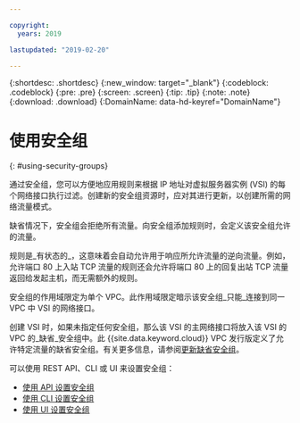 ```yaml
---

copyright:
  years: 2019

lastupdated: "2019-02-20"

---
```


{:shortdesc: .shortdesc}
{:new_window: target="_blank"}
{:codeblock: .codeblock}
{:pre: .pre}
{:screen: .screen}
{:tip: .tip}
{:note: .note}
{:download: .download}
{:DomainName: data-hd-keyref="DomainName"}

# 使用安全组
{: #using-security-groups}

通过安全组，您可以方便地应用规则来根据 IP 地址对虚拟服务器实例 (VSI) 的每个网络接口执行过滤。创建新的安全组资源时，应对其进行更新，以创建所需的网络流量模式。

缺省情况下，安全组会拒绝所有流量。向安全组添加规则时，会定义该安全组允许的流量。

规则是_有状态的_，这意味着会自动允许用于响应所允许流量的逆向流量。例如，允许端口 80 上入站 TCP 流量的规则还会允许将端口 80 上的回复出站 TCP 流量返回给发起主机，而无需额外的规则。

安全组的作用域限定为单个 VPC。此作用域限定暗示该安全组_只能_连接到同一 VPC 中 VSI 的网络接口。

创建 VSI 时，如果未指定任何安全组，那么该 VSI 的主网络接口将放入该 VSI 的 VPC 的_缺省_安全组中。此 {{site.data.keyword.cloud}} VPC 发行版定义了允许特定流量的缺省安全组。有关更多信息，请参阅[更新缺省安全组](/docs/infrastructure/vpc-network?topic=vpc-network-updating-the-default-security-group)。

可以使用 REST API、CLI 或 UI 来设置安全组：

* [使用 API 设置安全组](/docs/infrastructure/vpc-network?topic=vpc-network-setting-up-security-groups-using-the-apis)
* [使用 CLI 设置安全组](/docs/infrastructure/vpc-network?topic=vpc-network-setting-up-security-groups-using-the-cli)
* [使用 UI 设置安全组](/docs/infrastructure/vpc?topic=vpc-creating-a-vpc-using-the-ibm-cloud-console#configuring-the-security-group-for-the-instance)
